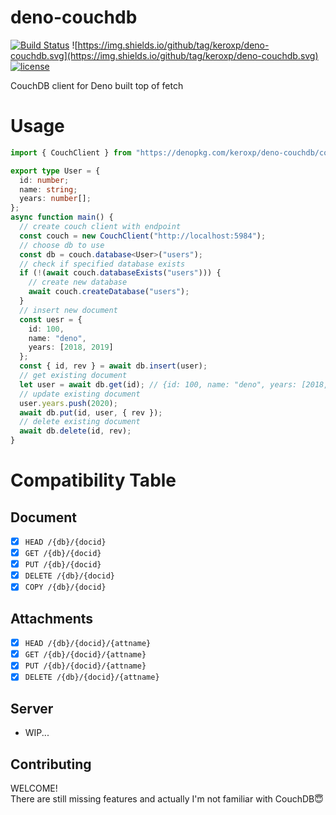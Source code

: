 # deno-couchdb

[![Build Status](https://github.com/keroxp/deno-couchdb/workflows/CI/badge.svg)](https://github.com/keroxp/deno-couchdb/actions)
![https://img.shields.io/github/tag/keroxp/deno-couchdb.svg](https://img.shields.io/github/tag/keroxp/deno-couchdb.svg)
[![license](https://img.shields.io/github/license/keroxp/deno-couchdb.svg)](https://github.com/keroxp/deno-couchdb)

CouchDB client for Deno built top of fetch

# Usage

```ts
import { CouchClient } from "https://denopkg.com/keroxp/deno-couchdb/couch.ts";

export type User = {
  id: number;
  name: string;
  years: number[];
};
async function main() {
  // create couch client with endpoint
  const couch = new CouchClient("http://localhost:5984");
  // choose db to use
  const db = couch.database<User>("users");
  // check if specified database exists
  if (!(await couch.databaseExists("users"))) {
    // create new database
    await couch.createDatabase("users");
  }
  // insert new document
  const uesr = {
    id: 100,
    name: "deno",
    years: [2018, 2019]
  };
  const { id, rev } = await db.insert(user);
  // get existing document
  let user = await db.get(id); // {id: 100, name: "deno", years: [2018,2019]}
  // update existing document
  user.years.push(2020);
  await db.put(id, user, { rev });
  // delete existing document
  await db.delete(id, rev);
}
```

# Compatibility Table

## Document

- [x] `HEAD /{db}/{docid}`
- [x] `GET /{db}/{docid}`
- [x] `PUT /{db}/{docid}`
- [x] `DELETE /{db}/{docid}`
- [x] `COPY /{db}/{docid}`

## Attachments

- [x] `HEAD /{db}/{docid}/{attname}`
- [x] `GET /{db}/{docid}/{attname}`
- [x] `PUT /{db}/{docid}/{attname}`
- [x] `DELETE /{db}/{docid}/{attname}`

## Server

- WIP...

## Contributing

WELCOME!  
There are still missing features and actually I'm not familiar with CouchDB😇
